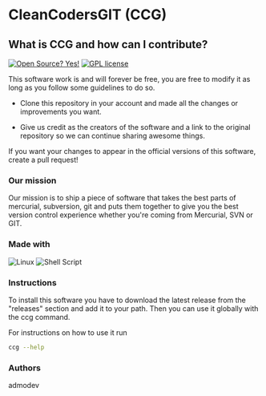 # CleanCodersGIT (CCG)

## What is CCG and how can I contribute?

[![Open Source? Yes!](https://badgen.net/badge/Open%20Source%20%3F/Yes%21/blue?icon=github)](https://github.com/Naereen/badges/) [![GPL license](https://img.shields.io/badge/License-GPL-blue.svg)](http://perso.crans.org/besson/LICENSE.html)

This software work is and will forever be free, you are free to modify it as long as you follow some guidelines to do so.

- Clone this repository in your account and made all the changes or improvements you want.

- Give us credit as the creators of the software and a link to the original repository so we can continue sharing awesome things.

If you want your changes to appear in the official versions of this software,
create a pull request!

### Our mission

Our mission is to ship a piece of software that takes the best parts of mercurial, subversion, git and puts them together to give you the best version control experience whether you're coming from Mercurial, SVN or GIT.

### Made with

![Linux](https://img.shields.io/badge/Linux-FCC624?style=for-the-badge&logo=linux&logoColor=black) ![Shell Script](https://img.shields.io/badge/shell_script-%23121011.svg?style=for-the-badge&logo=gnu-bash&logoColor=white)

### Instructions

To install this software you have to download the latest release from
the "releases" section and add it to your path. Then you can use it 
globally with the ccg command.

For instructions on how to use it run

```bash
ccg --help
```

### Authors

admodev
